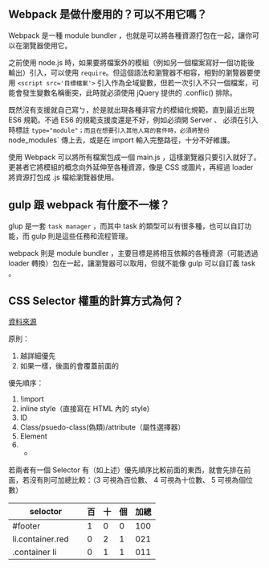 ## Webpack 是做什麼用的？可以不用它嗎？

Webpack 是一種 module bundler ，也就是可以將各種資源打包在一起，讓你可以在瀏覽器使用它。

之前使用 node.js 時，如果要將檔案外的模組（例如另一個檔案寫好一個功能後輸出）引入，可以使用 `require`。但這個語法和瀏覽器不相容，相對的瀏覽器要使用 `<script src='目標檔案'>` 引入作為全域變數，但若一次引入不只一個檔案，可能會發生變數名稱衝突，此時就必須使用 jQuery 提供的 .conflic() 排除。

既然沒有支援就自己寫ㄅ，於是就出現各種非官方的模組化規範，直到最近出現 ES6 規範。不過 ES6 的規範支援度還是不好，例如必須開 Server 、 必須在引入時標註 `type="module"；而且在想要引入其他人寫的套件時，必須將整份 `node_modules` 傳上去，或是在 import 輸入完整路徑，十分不好維護。

使用 Webpack 可以將所有檔案包成一個 main.js ，這樣瀏覽器只要引入就好了。更甚者它將模組的概念向外延伸至各種資源，像是 CSS 或圖片，再經過 loader 將資源打包成 .js 檔給瀏覽器使用。


## gulp 跟 webpack 有什麼不一樣？

glup 是一套 `task manager` ，而其中 task 的類型可以有很多種，也可以自訂功能，而 gulp 則是這些任務和流程管理。

webpack 則是 module bundler ，主要目標是將相互依賴的各種資源（可能透過 loader 轉換）包在一起，讓瀏覽器可以取用，但就不能像 gulp 可以自訂義 task 。


## CSS Selector 權重的計算方式為何？

[資料來源](https://ithelp.ithome.com.tw/articles/10196454)

原則：
1. 越詳細優先
3. 如果一樣，後面的會覆蓋前面的

優先順序：
1. !import
2. inline style（直接寫在 HTML 內的 style)
3. ID
4. Class/psuedo-class(偽類)/attribute（屬性選擇器）
5. Element
6. *

若兩者有一個 Selector 有（如上述）優先順序比較前面的東西，就會先排在前面，若沒有則可加總比較：（3 可視為百位數、 4 可視為十位數、 5 可視為個位數）

| seloctor | 百 | 十 | 個 | 加總 |
| -------- | -------- | -------- | -------- | -------- |
| #footer　| 1 | 0  |0 | 100 |
| li.container.red	　| 0 | 2 | 1 | 021 |
| .container li　| 0 | 1  |1 | 011 |

